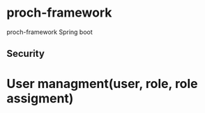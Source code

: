 # proch-framework
proch-framework Spring boot

## Security
# User managment(user, role, role assigment)
